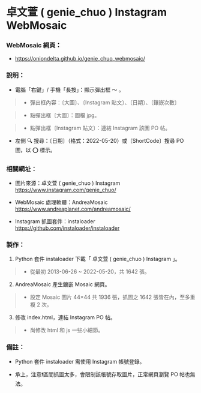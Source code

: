 # 卓文萱 ( genie_chuo ) Instagram WebMosaic

### WebMosaic 網頁：
- https://oniondelta.github.io/genie_chuo_webmosaic/

### 說明：

- 電腦「右鍵」/ 手機「長按」：顯示彈出框 ～ 。

> * 彈出框內容：〔大圖〕、〔Instagram 貼文〕、〔日期〕、〔鑲嵌次數〕

> * 點彈出框〔大圖〕：圖檔 jpg。

> * 點彈出框〔Instagram 貼文〕：連結 Instagram 該圖 PO 帖。

- 左側 🔍 搜尋：〔日期〕（格式：2022-05-20）或〔ShortCode〕搜尋 PO 圖，以 ⭕️ 標示。

### 相關網址：

- 圖片來源：卓文萱 ( genie_chuo ) Instagram https://www.instagram.com/genie_chuo/

- WebMosaic 處理軟體：AndreaMosaic https://www.andreaplanet.com/andreamosaic/

- Instagram 抓圖套件：instaloader https://github.com/instaloader/instaloader

### 製作：

1. Python 套件 instaloader 下載「 卓文萱 ( genie_chuo ) Instagram 」。

> * 從最初 2013-06-26 ~ 2022-05-20，共 1642 張。

2. AndreaMosaic 產生鑲嵌 Mosaic 網頁。

> * 設定 Mosaic 圖片 44×44 共 1936 張，抓圖之 1642 張皆在內，至多重複 2 次。

3. 修改 index.html，連結 Instagram PO 帖。

> * 尚修改 html 和 js 一些小細節。

### 備註：

- Python 套件 instaloader 需使用 Instagram 帳號登錄。

- 承上，注意❗️區間抓圖太多，會限制該帳號存取圖片，正常網頁瀏覽 PO 帖也無法。
